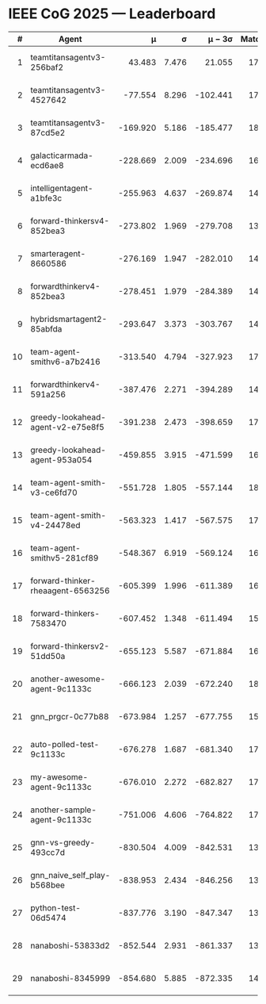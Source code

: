 # IEEE CoG 2025 — Leaderboard

| # | Agent | μ | σ | μ − 3σ | Matches | Updated |
|---:|---|---:|---:|---:|---:|---|
| 1 | teamtitansagentv3-256baf2 | 43.483 | 7.476 | 21.055 | 17316 | 2025-08-24 01:08 |
| 2 | teamtitansagentv3-4527642 | -77.554 | 8.296 | -102.441 | 17050 | 2025-08-24 01:08 |
| 3 | teamtitansagentv3-87cd5e2 | -169.920 | 5.186 | -185.477 | 18206 | 2025-08-24 01:08 |
| 4 | galacticarmada-ecd6ae8 | -228.669 | 2.009 | -234.696 | 16000 | 2025-08-24 01:08 |
| 5 | intelligentagent-a1bfe3c | -255.963 | 4.637 | -269.874 | 14596 | 2025-08-24 01:08 |
| 6 | forward-thinkersv4-852bea3 | -273.802 | 1.969 | -279.708 | 13929 | 2025-08-24 01:08 |
| 7 | smarteragent-8660586 | -276.169 | 1.947 | -282.010 | 14558 | 2025-08-24 01:08 |
| 8 | forwardthinkerv4-852bea3 | -278.451 | 1.979 | -284.389 | 14031 | 2025-08-24 01:08 |
| 9 | hybridsmartagent2-85abfda | -293.647 | 3.373 | -303.767 | 14586 | 2025-08-24 01:08 |
| 10 | team-agent-smithv6-a7b2416 | -313.540 | 4.794 | -327.923 | 17160 | 2025-08-24 01:08 |
| 11 | forwardthinkerv4-591a256 | -387.476 | 2.271 | -394.289 | 14300 | 2025-08-24 01:08 |
| 12 | greedy-lookahead-agent-v2-e75e8f5 | -391.238 | 2.473 | -398.659 | 17368 | 2025-08-24 01:08 |
| 13 | greedy-lookahead-agent-953a054 | -459.855 | 3.915 | -471.599 | 16088 | 2025-08-24 01:08 |
| 14 | team-agent-smith-v3-ce6fd70 | -551.728 | 1.805 | -557.144 | 18242 | 2025-08-24 01:08 |
| 15 | team-agent-smith-v4-24478ed | -563.323 | 1.417 | -567.575 | 17662 | 2025-08-24 01:08 |
| 16 | team-agent-smithv5-281cf89 | -548.367 | 6.919 | -569.124 | 16840 | 2025-08-24 01:08 |
| 17 | forward-thinker-rheaagent-6563256 | -605.399 | 1.996 | -611.389 | 16368 | 2025-08-24 01:08 |
| 18 | forward-thinkers-7583470 | -607.452 | 1.348 | -611.494 | 15820 | 2025-08-24 01:08 |
| 19 | forward-thinkersv2-51dd50a | -655.123 | 5.587 | -671.884 | 16508 | 2025-08-24 01:08 |
| 20 | another-awesome-agent-9c1133c | -666.123 | 2.039 | -672.240 | 18120 | 2025-08-24 01:08 |
| 21 | gnn_prgcr-0c77b88 | -673.984 | 1.257 | -677.755 | 15420 | 2025-08-24 01:08 |
| 22 | auto-polled-test-9c1133c | -676.278 | 1.687 | -681.340 | 17800 | 2025-08-24 01:08 |
| 23 | my-awesome-agent-9c1133c | -676.010 | 2.272 | -682.827 | 17180 | 2025-08-24 01:08 |
| 24 | another-sample-agent-9c1133c | -751.006 | 4.606 | -764.822 | 17360 | 2025-08-24 01:08 |
| 25 | gnn-vs-greedy-493cc7d | -830.504 | 4.009 | -842.531 | 13840 | 2025-08-24 01:08 |
| 26 | gnn_naive_self_play-b568bee | -838.953 | 2.434 | -846.256 | 13600 | 2025-08-24 01:08 |
| 27 | python-test-06d5474 | -837.776 | 3.190 | -847.347 | 13850 | 2025-08-24 01:08 |
| 28 | nanaboshi-53833d2 | -852.544 | 2.931 | -861.337 | 13300 | 2025-08-24 01:08 |
| 29 | nanaboshi-8345999 | -854.680 | 5.885 | -872.335 | 14290 | 2025-08-24 01:08 |
